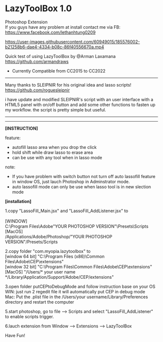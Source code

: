 # LazyToolBox 1.0
Photoshop Extension<br />
If you guys have any problem at install contact me via FB: 
https://www.facebook.com/lethanhtung0209


https://user-images.githubusercontent.com/60949015/185576002-b21258b6-dae4-4334-b08c-86f40556670a.mp4


Quick test of using LazyToolBox by @Arman Laxamana
https://github.com/armandraws

* Currently Compatible from CC2015 to CC2022
----------------------------------------------------------------------------------------------------
Many thanks to SLEIPNIR for his original idea and lasso scripts!<br />
https://github.com/roguesleipnir

i have update and modified SLEIPNIR's script with an user interface with a HTML5 panel with on/off button and add some other functions to fasten up my workflow.
the script is pretty simple but useful.

------------


----------------------------------------------------------------------------------------

<b>[INSTRUCTION]</b>
<br>

  feature:
- autofill lasso area when you drop the click
- hold shift while draw lasso to erase area
- can be use with any tool when in lasso mode

note: 
- If you have problem with switch button not turn off auto lassofill feature in window OS, just lauch Photoshop in Adminstrator mode.
- auto lassofill mode can only be use when lasso tool is in new slection mode

<b>[installation]</b>

1.copy "LassoFill_Main.jsx" and "LassoFill_AddListener.jsx" to  
<br>
[WINDOW]<br>
C:\Program Files\Adobe\"YOUR PHOTOSHOP VERSION"\Presets\Scripts
<br>
[MacOS]<br>
/Applications/Adobe/Photoshop/"YOUR PHOTOSHOP VERSION"/Presets/Scripts  

2.copy folder "com.myopia.lazytoolbox" to 
<br>
[window 64 bit]
"C:\Program Files (x86)\Common Files\Adobe\CEP\extensions"
<br>
[window 32 bit]
"C:\Program Files\Common Files\Adobe\CEP\extensions"
<br>
[MacOS]
"/Users/* your user name */Library/Application/Support/Adobe/CEP/extensions"

3.open folder putCEPtoDebugMode and follow instruction base on your OS
<br>
WIN:
just run 2 regedit file it will automatically put CEP in debug mode
<br>
Mac:
Put the .plist file in the /Users/your username/Library/Preferences directory and restart the computer

5.start photoshop, go to file --> Scripts and select "LassoFill_AddListener" to enable scripts trigger.

6.lauch extension from Window --> Extensions --> LazyToolBox



Have Fun!


